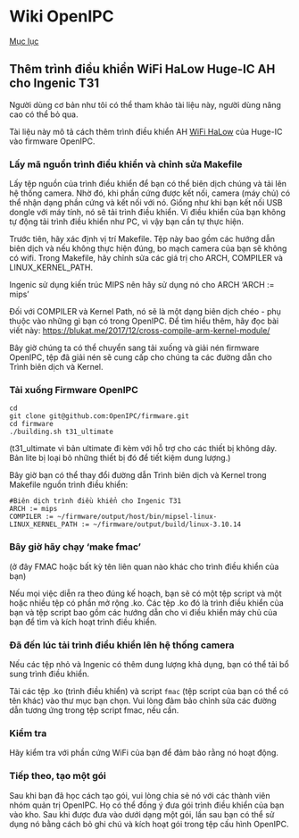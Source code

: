 # Wiki OpenIPC
[Mục lục](../README.md)

Thêm trình điều khiển WiFi HaLow Huge-IC AH cho Ingenic T31
----------------------------------------------------
Người dùng cơ bản như tôi có thể tham khảo tài liệu này, người dùng nâng cao có thể bỏ qua.

Tài liệu này mô tả cách thêm trình điều khiển AH [WiFi HaLow](https://iot4beginners.com/wi-fi-halow/) của Huge-IC vào firmware OpenIPC.

### Lấy mã nguồn trình điều khiển và chỉnh sửa Makefile

Lấy tệp nguồn của trình điều khiển để bạn có thể biên dịch chúng và tải lên hệ thống camera. Nhờ đó, khi phần cứng được kết nối, camera (máy chủ) có thể nhận dạng phần cứng và kết nối với nó. Giống như khi bạn kết nối USB dongle với máy tính, nó sẽ tải trình điều khiển. Vi điều khiển của bạn không tự động tải trình điều khiển như PC, vì vậy bạn cần tự thực hiện.

Trước tiên, hãy xác định vị trí Makefile. Tệp này bao gồm các hướng dẫn biên dịch và nếu không thực hiện đúng, bo mạch camera của bạn sẽ không có wifi. Trong Makefile, hãy chỉnh sửa các giá trị cho ARCH, COMPILER và LINUX_KERNEL_PATH.

Ingenic sử dụng kiến trúc MIPS nên hãy sử dụng nó cho ARCH ‘ARCH := mips’

Đối với COMPILER và Kernel Path, nó sẽ là một dạng biên dịch chéo - phụ thuộc vào những gì bạn có trong OpenIPC. Để tìm hiểu thêm, hãy đọc bài viết này: https://blukat.me/2017/12/cross-compile-arm-kernel-module/

Bây giờ chúng ta có thể chuyển sang tải xuống và giải nén firmware OpenIPC, tệp đã giải nén sẽ cung cấp cho chúng ta các đường dẫn cho Trình biên dịch và Kernel.

### Tải xuống Firmware OpenIPC

```
cd
git clone git@github.com:OpenIPC/firmware.git
cd firmware
./building.sh t31_ultimate
```
(t31_ultimate vì bản ultimate đi kèm với hỗ trợ cho các thiết bị không dây. Bản lite bị loại bỏ những thiết bị đó để tiết kiệm dung lượng.)

Bây giờ bạn có thể thay đổi đường dẫn Trình biên dịch và Kernel trong Makefile nguồn trình điều khiển:

```
#Biên dịch trình điều khiển cho Ingenic T31
ARCH := mips
COMPILER := ~/firmware/output/host/bin/mipsel-linux-
LINUX_KERNEL_PATH := ~/firmware/output/build/linux-3.10.14
```

### Bây giờ hãy chạy ‘make fmac’

(ở đây FMAC hoặc bất kỳ tên liên quan nào khác cho trình điều khiển của bạn)

Nếu mọi việc diễn ra theo đúng kế hoạch, bạn sẽ có một tệp script và một hoặc nhiều tệp có phần mở rộng .ko. Các tệp .ko đó là trình điều khiển của bạn và tệp script bao gồm các hướng dẫn cho vi điều khiển máy chủ của bạn để tìm và kích hoạt trình điều khiển.

### Đã đến lúc tải trình điều khiển lên hệ thống camera

Nếu các tệp nhỏ và Ingenic có thêm dung lượng khả dụng, bạn có thể tải bổ sung trình điều khiển.

Tải các tệp .ko (trình điều khiển) và script `fmac` (tệp script của bạn có thể có tên khác) vào thư mục bạn chọn. Vui lòng đảm bảo chỉnh sửa các đường dẫn tương ứng trong tệp script fmac, nếu cần.

### Kiểm tra

Hãy kiểm tra với phần cứng WiFi của bạn để đảm bảo rằng nó hoạt động.

### Tiếp theo, tạo một gói

Sau khi bạn đã học cách tạo gói, vui lòng chia sẻ nó với các thành viên nhóm quản trị OpenIPC. Họ có thể đồng ý đưa gói trình điều khiển của bạn vào kho. Sau khi được đưa vào dưới dạng một gói, lần sau bạn có thể sử dụng nó bằng cách bỏ ghi chú và kích hoạt gói trong tệp cấu hình OpenIPC.

